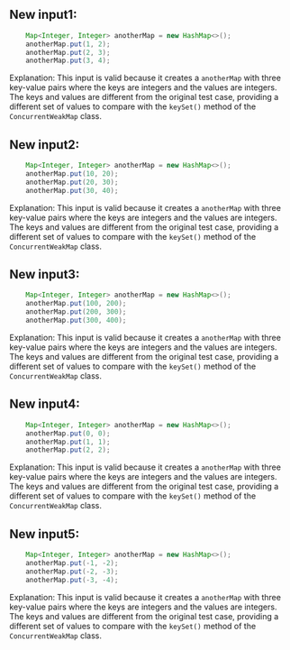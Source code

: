 ## New input1:
```java
    Map<Integer, Integer> anotherMap = new HashMap<>();
    anotherMap.put(1, 2);
    anotherMap.put(2, 3);
    anotherMap.put(3, 4);
```
Explanation: This input is valid because it creates a `anotherMap` with three key-value pairs where the keys are integers and the values are integers. The keys and values are different from the original test case, providing a different set of values to compare with the `keySet()` method of the `ConcurrentWeakMap` class.

## New input2:
```java
    Map<Integer, Integer> anotherMap = new HashMap<>();
    anotherMap.put(10, 20);
    anotherMap.put(20, 30);
    anotherMap.put(30, 40);
```
Explanation: This input is valid because it creates a `anotherMap` with three key-value pairs where the keys are integers and the values are integers. The keys and values are different from the original test case, providing a different set of values to compare with the `keySet()` method of the `ConcurrentWeakMap` class.

## New input3:
```java
    Map<Integer, Integer> anotherMap = new HashMap<>();
    anotherMap.put(100, 200);
    anotherMap.put(200, 300);
    anotherMap.put(300, 400);
```
Explanation: This input is valid because it creates a `anotherMap` with three key-value pairs where the keys are integers and the values are integers. The keys and values are different from the original test case, providing a different set of values to compare with the `keySet()` method of the `ConcurrentWeakMap` class.

## New input4:
```java
    Map<Integer, Integer> anotherMap = new HashMap<>();
    anotherMap.put(0, 0);
    anotherMap.put(1, 1);
    anotherMap.put(2, 2);
```
Explanation: This input is valid because it creates a `anotherMap` with three key-value pairs where the keys are integers and the values are integers. The keys and values are different from the original test case, providing a different set of values to compare with the `keySet()` method of the `ConcurrentWeakMap` class.

## New input5:
```java
    Map<Integer, Integer> anotherMap = new HashMap<>();
    anotherMap.put(-1, -2);
    anotherMap.put(-2, -3);
    anotherMap.put(-3, -4);
```
Explanation: This input is valid because it creates a `anotherMap` with three key-value pairs where the keys are integers and the values are integers. The keys and values are different from the original test case, providing a different set of values to compare with the `keySet()` method of the `ConcurrentWeakMap` class.